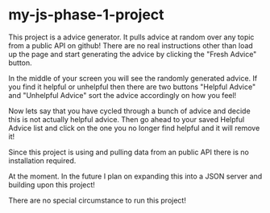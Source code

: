 # my-js-phase-1-project

This project is a advice generator.  It pulls advice at random over any topic from a public API on github! There are no real instructions other than load up the page and start generating the advice by clicking the "Fresh Advice" button.  

In the middle of your screen you will see the randomly generated advice.  If you find it helpful or unhelpful then there are two buttons "Helpful Advice" and "Unhelpful Advice"  sort the advice accordingly on how you feel!  

Now lets say that you have cycled through a bunch of advice and decide this is not actually helpful advice.  Then go ahead to your saved Helpful Advice list and click on the one you no longer find helpful and it will remove it!  

 Since this project is using and pulling data from an public API there is no installation required. 

 At the moment.  In the future I plan on expanding this into a JSON server and building upon this project!

 There are no special circumstance to run this project!

